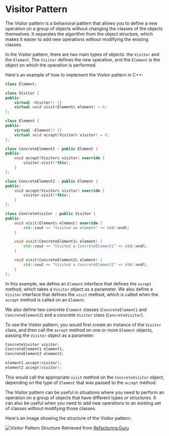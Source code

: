 # Visitor Pattern

The Visitor pattern is a behavioral pattern that allows you to define a new operation on a group of objects without changing the classes of the objects themselves. It separates the algorithm from the object structure, which makes it easier to add new operations without modifying the existing classes.

In the Visitor pattern, there are two main types of objects: the `Visitor` and the `Element`. The `Visitor` defines the new operation, and the `Element` is the object on which the operation is performed.

Here's an example of how to implement the Visitor pattern in C++:

```cpp
class Element;

class Visitor {
public:
    virtual ~Visitor() {}
    virtual void visit(Element& element) = 0;
};

class Element {
public:
    virtual ~Element() {}
    virtual void accept(Visitor& visitor) = 0;
};

class ConcreteElement1 : public Element {
public:
    void accept(Visitor& visitor) override {
        visitor.visit(*this);
    }
};

class ConcreteElement2 : public Element {
public:
    void accept(Visitor& visitor) override {
        visitor.visit(*this);
    }
};

class ConcreteVisitor : public Visitor {
public:
    void visit(Element& element) override {
        std::cout << "Visited an element" << std::endl;
    }

    void visit(ConcreteElement1& element) {
        std::cout << "Visited a ConcreteElement1" << std::endl;
    }

    void visit(ConcreteElement2& element) {
        std::cout << "Visited a ConcreteElement2" << std::endl;
    }
};
```

In this example, we define an `Element` interface that defines the `accept` method, which takes a `Visitor` object as a parameter. We also define a `Visitor` interface that defines the `visit` method, which is called when the `accept` method is called on an `Element`.

We also define two concrete `Element` classes (`ConcreteElement1` and `ConcreteElement2`) and a concrete `Visitor` class (`ConcreteVisitor`).

To use the Visitor pattern, you would first create an instance of the `Visitor` class, and then call the `accept` method on one or more `Element` objects, passing the `Visitor` object as a parameter:

```cpp
ConcreteVisitor visitor;
ConcreteElement1 element1;
ConcreteElement2 element2;

element1.accept(visitor);
element2.accept(visitor);
```

This would call the appropriate `visit` method on the `ConcreteVisitor` object, depending on the type of `Element` that was passed to the `accept` method.

The Visitor pattern can be useful in situations where you need to perform an operation on a group of objects that have different types or structures. It can also be useful when you need to add new operations to an existing set of classes without modifying those classes.

Here's an image showing the structure of the Visitor pattern:

![Visitor Pattern Structure](https://refactoring.guru/images/patterns/content/visitor/visitor.png)
Retrieved from [Refactoring.Guru](https://refactoring.guru/design-patterns/visitor/cpp/example#lang-features)